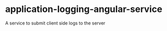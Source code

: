 application-logging-angular-service
===================================

A service to submit client side logs to the server
